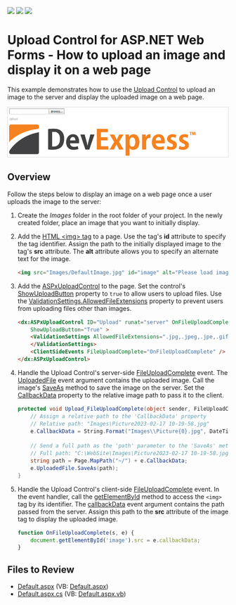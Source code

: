 <!-- default badges list -->
![](https://img.shields.io/endpoint?url=https://codecentral.devexpress.com/api/v1/VersionRange/128565528/13.2.8%2B)
[![](https://img.shields.io/badge/Open_in_DevExpress_Support_Center-FF7200?style=flat-square&logo=DevExpress&logoColor=white)](https://supportcenter.devexpress.com/ticket/details/E5197)
[![](https://img.shields.io/badge/📖_How_to_use_DevExpress_Examples-e9f6fc?style=flat-square)](https://docs.devexpress.com/GeneralInformation/403183)
<!-- default badges end -->
# Upload Control for ASP.NET Web Forms - How to upload an image and display it on a web page

This example demonstrates how to use the [Upload Control](https://docs.devexpress.com/AspNet/8298/components/file-management/file-upload) to upload an image to the server and display the uploaded image on a web page.

![Upload and Display an Image](upload-image.png)

## Overview

Follow the steps below to display an image on a web page once a user uploads the image to the server:

1. Create the *Images* folder in the root folder of your project. In the newly created folder, place an image that you want to initially display.

2. Add the [HTML \<img\> tag](https://www.w3schools.com/tags/tag_img.asp) to a page. Use the tag's **id** attribute to specify the tag identifier. Assign the path to the initially displayed image to the tag's **src** attribute. The **alt** attribute allows you to specify an alternate text for the image.

    ```aspx
    <img src="Images/DefaultImage.jpg" id="image" alt="Please load image" />
    ```

3. Add the [ASPxUploadControl](https://docs.devexpress.com/AspNet/DevExpress.Web.ASPxUploadControl?p=netframework) to the page. Set the control's [ShowUploadButton](https://docs.devexpress.com/AspNet/DevExpress.Web.ASPxUploadControl.ShowUploadButton?p=netframework) property to `true` to allow users to upload files. Use the [ValidationSettings.AllowedFileExtensions](https://docs.devexpress.com/AspNet/DevExpress.Web.UploadControlValidationSettings.AllowedFileExtensions?p=netframework) property to prevent users from uploading files other than images.

    ```aspx
    <dx:ASPxUploadControl ID="Upload" runat="server" OnFileUploadComplete="Upload_FileUploadComplete" 
        ShowUploadButton="True" >
        <ValidationSettings AllowedFileExtensions=".jpg,.jpeg,.jpe,.gif">
        </ValidationSettings>
        <ClientSideEvents FileUploadComplete="OnFileUploadComplete" />
    </dx:ASPxUploadControl>
    ```

4. Handle the Upload Control's server-side [FileUploadComplete](https://docs.devexpress.com/AspNet/DevExpress.Web.ASPxUploadControl.FileUploadComplete?p=netframework) event. The [UploadedFile](https://docs.devexpress.com/AspNet/DevExpress.Web.FileUploadCompleteEventArgs.UploadedFile?p=netframework) event argument contains the uploaded image. Call the image's [SaveAs](https://docs.devexpress.com/AspNet/DevExpress.Web.UploadedFile.SaveAs(System.String)) method to save the image on the server. Set the [CallbackData](https://docs.devexpress.com/AspNet/DevExpress.Web.FileUploadCompleteEventArgs.CallbackData) property to the relative image path to pass it to the client.

    ```csharp
    protected void Upload_FileUploadComplete(object sender, FileUploadCompleteEventArgs e) {
        // Assign a relative path to the 'CallbackData' property
        // Relative path: "Images\Picture2023-02-17 10-19-58.jpg"
        e.CallbackData = String.Format("Images\\Picture{0}.jpg", DateTime.Now.ToString("yyyy-MM-dd hh-mm-ss"));
        
        // Send a full path as the 'path' parameter to the 'SaveAs' method
        // Full path: "C:\WebSite\Images\Picture2023-02-17 10-19-58.jpg"
        string path = Page.MapPath("~/") + e.CallbackData;
        e.UploadedFile.SaveAs(path);
    }
    ```

5. Handle the Upload Control's client-side [FileUploadComplete](https://docs.devexpress.com/AspNet/js-ASPxClientUploadControl.FileUploadComplete?p=netframework) event. In the event handler, call the [getElementById](https://developer.mozilla.org/en-US/docs/web/api/document/getelementbyid) method to access the `<img>` tag by its identifier. The [callbackData](https://docs.devexpress.com/AspNet/js-ASPxClientUploadControlFileUploadCompleteEventArgs.callbackData) event argument contains the path passed from the server. Assign this path to the **src** attribute of the image tag to display the uploaded image.

    ```js
    function OnFileUploadComplete(s, e) {
        document.getElementById('image').src = e.callbackData;
    }
    ```

## Files to Review

* [Default.aspx](./CS/WebSite/Default.aspx) (VB: [Default.aspx](./VB/WebSite/Default.aspx))
* [Default.aspx.cs](./CS/WebSite/Default.aspx.cs) (VB: [Default.aspx.vb](./VB/WebSite/Default.aspx.vb))
